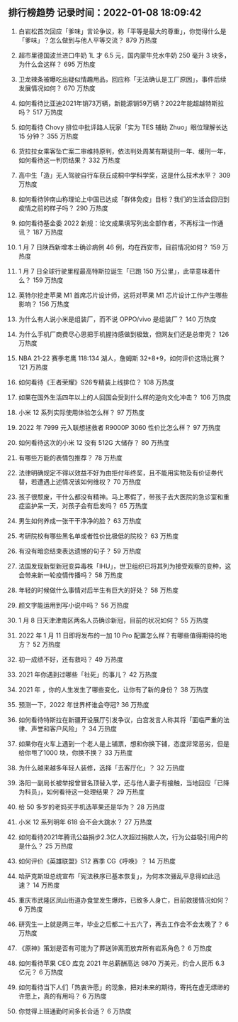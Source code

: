 
## 排行榜趋势 记录时间：2022-01-08 18:09:42
  
  1. 白岩松首次回应「爹味」言论争议，称「平等是最大的尊重」，你觉得什么是「爹味」？怎么做到与他人平等交流？ 879 万热度
    
  2. 超市里德国波兰进口牛奶 1L 才 6.5 元，国内蒙牛兑水牛奶 250 毫升 3 块多，为什么会这样？ 695 万热度
    
  3. 卫龙辣条被曝吃出疑似情趣用品，回应称「无法确认是工厂原因」，事件后续发展情况如何？ 670 万热度
    
  4. 如何看待比亚迪2021年销73万辆，新能源销59万辆？2022年能超越特斯拉吗？ 517 万热度
    
  5. 如何看待 Chovy 排位中批评路人玩家「实为 TES 辅助 Zhuo」眼位理解长达 15 分钟？ 355 万热度
    
  6. 货拉拉女乘客坠亡案二审维持原判，依法判处周某有期徒刑一年、缓刑一年，如何看待这一判罚结果？ 332 万热度
    
  7. 高中生「造」无人驾驶自行车获丘成桐中学科学奖，这是什么技术水平？ 309 万热度
    
  8. 如何看待钟南山称理论上中国已达成「群体免疫」目标？我们的生活会回归到疫情之前的样子吗？ 290 万热度
    
  9. 如何看待基金委 2022 新规：论文成果填写列出全部作者，不再标注一作通讯？ 187 万热度
    
  10. 1 月 7 日陕西新增本土确诊病例 46 例，均在西安市，目前情况如何？ 159 万热度
    
  11. 1 月 7 日全球行驶里程最高特斯拉诞生「已跑 150 万公里」，此举意味着什么？ 159 万热度
    
  12. 英特尔挖走苹果 M1 首席芯片设计师，这将对苹果 M1 芯片设计工作产生哪些影响？ 156 万热度
    
  13. 为什么有人说小米是组装厂，而不说 OPPO/vivo 是组装厂？ 140 万热度
    
  14. 为什么手机厂商费尽心思把手机握持感做到极致，但网友们还是总带壳？ 126 万热度
    
  15. NBA 21-22 赛季老鹰 118:134 湖人，詹姆斯 32+8+9，如何评价这场比赛？ 121 万热度
    
  16. 如何看待《王者荣耀》S26专精装上线排位？ 108 万热度
    
  17. 如果在国外生活四年以上的人回国会受到什么样的逆向文化冲击？ 106 万热度
    
  18. 小米 12 系列实际使用体验怎么样？ 97 万热度
    
  19. 2022 年 7999 元入联想拯救者 R9000P 3060 性价比怎么样？ 97 万热度
    
  20. 如何看待这次的小米 12 没有 512G 大储存？ 80 万热度
    
  21. 有哪些万能的表情包推荐？ 78 万热度
    
  22. 法律明确规定不得以效益不好为由拒付年终奖，且不能用实物及有价证券代替，若遭遇上述情况该如何维权？ 70 万热度
    
  23. 孩子很颓废，干什么都没有精神。马上寒假了，带孩子去大医院的急诊室和重症监护呆一天，对孩子会有启发吗？ 65 万热度
    
  24. 男生如何养成一张干干净净的脸？ 63 万热度
    
  25. 考研院校有哪些黑名单或者性价比极低的院校？ 63 万热度
    
  26. 有没有暗恋结束表达遗憾的句子？ 59 万热度
    
  27. 法国发现新型新冠变异毒株「IHU」，世卫组织已将其列为接受观察的变种，这会带来新一轮疫情传播吗？ 58 万热度
    
  28. 年轻的时候做什么事情对后半生有巨大的好处？ 58 万热度
    
  29. 颜文字能运用到写小说中吗？ 56 万热度
    
  30. 1 月 8 日天津津南区两名人员确诊新冠，目前的状况如何？ 55 万热度
    
  31. 2022 年 1 月 11 日即将发布的一加 10 Pro 配置怎么样？有哪些值得期待的地方？ 52 万热度
    
  32. 初一成绩不好，还有救吗？ 49 万热度
    
  33. 2021 年你遇到过哪些「社死」的事儿？ 42 万热度
    
  34. 2021 年  ，你的人生发生了哪些变化，让你有了新的身份？ 38 万热度
    
  35. 预测一下，2022 年世界杯谁会夺冠? 36 万热度
    
  36. 如何看待特斯拉在新疆开设展厅引发争议，白宫发言人称其将「面临严重的法律、声誉和客户风险」？ 34 万热度
    
  37. 如果你在火车上遇到一个老人是上铺票，想和你换下铺，态度非常恶劣，但是给你甩了1000 块，你换不换？ 33 万热度
    
  38. 为什么越来越多年轻人装修，选择「去客厅化」？ 32 万热度
    
  39. 洛阳一副局长被举报曾冒名顶替入学，还与他人妻子有接触，当地回应「已降为科员」，如何看待这一处理结果？ 29 万热度
    
  40. 给 50 多岁的老妈买手机选苹果还是华为？ 28 万热度
    
  41. 小米 12 系列明年 618 会不会大跳水？ 27 万热度
    
  42. 如何看待2021年腾讯公益捐步2.3亿人次超过捐款人次，行为公益吸引用户的是什么？ 25 万热度
    
  43. 如何评价《英雄联盟》S12 赛季 CG《呼唤》？ 14 万热度
    
  44. 哈萨克斯坦总统宣布「宪法秩序已基本恢复」，为何本次骚乱平息得如此迅速？ 14 万热度
    
  45. 重庆市武隆区凤山街道办食堂发生爆炸，已致多人身亡，目前救援情况如何？ 6 万热度
    
  46. 研究生一上就是两三年，毕业之后都二十五六了，再去工作会不会太晚了？ 6 万热度
    
  47. 《原神》策划是否有可能为了葬送钟离而放弃所有岩系角色？ 6 万热度
    
  48. 如何看待苹果 CEO 库克 2021 年总薪酬高达 9870 万美元，约合人民币 6.3 亿元？ 6 万热度
    
  49. 如何看待当下人们「热衷许愿」的现象，把对未来的期待，寄托在虚无缥缈的许愿上，真的有用吗？ 6 万热度
    
  50. 你觉得上班通勤时间多长合适？ 6 万热度
    